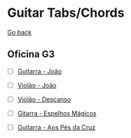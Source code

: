 # Guitar Tabs/Chords

[Go back](./README.md)

## Oficina G3

- [ ] [Guitarra - João](https://www.youtube.com/watch?v=y0qhlYoocxY)

- [ ] [Violão - João](https://www.youtube.com/watch?v=QGuQfMYzwQA)

- [ ] [Violão - Descanso](https://www.youtube.com/watch?v=LGCgmnmO4YM)

- [ ] [Gitarra - Espelhos Mágicos](https://www.youtube.com/watch?v=XWbePrsKzL4)

- [ ] [Guitarra - Aos Pés da Cruz](https://www.youtube.com/watch?v=m7GRFZy7qds)
